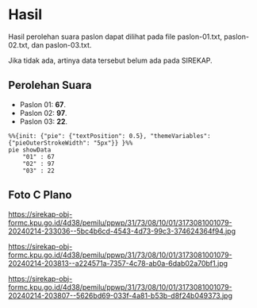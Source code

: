 # Hasil

Hasil perolehan suara paslon dapat dilihat pada file paslon-01.txt, paslon-02.txt, dan paslon-03.txt.

Jika tidak ada, artinya data tersebut belum ada pada SIREKAP.

## Perolehan Suara

 * Paslon 01: **67**.
 * Paslon 02: **97**.
 * Paslon 03: **22**.

```mermaid
%%{init: {"pie": {"textPosition": 0.5}, "themeVariables": {"pieOuterStrokeWidth": "5px"}} }%%
pie showData
    "01" : 67
    "02" : 97
    "03" : 22
```
## Foto C Plano

https://sirekap-obj-formc.kpu.go.id/4d38/pemilu/ppwp/31/73/08/10/01/3173081001079-20240214-233036--5bc4b6cd-4543-4d73-99c3-374624364f94.jpg

https://sirekap-obj-formc.kpu.go.id/4d38/pemilu/ppwp/31/73/08/10/01/3173081001079-20240214-203813--a224571a-7357-4c78-ab0a-6dab02a70bf1.jpg

https://sirekap-obj-formc.kpu.go.id/4d38/pemilu/ppwp/31/73/08/10/01/3173081001079-20240214-203807--5626bd69-033f-4a81-b53b-d8f24b049373.jpg
